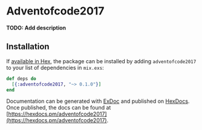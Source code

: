 # Adventofcode2017

**TODO: Add description**

## Installation

If [available in Hex](https://hex.pm/docs/publish), the package can be installed
by adding `adventofcode2017` to your list of dependencies in `mix.exs`:

```elixir
def deps do
  [{:adventofcode2017, "~> 0.1.0"}]
end
```

Documentation can be generated with [ExDoc](https://github.com/elixir-lang/ex_doc)
and published on [HexDocs](https://hexdocs.pm). Once published, the docs can
be found at [https://hexdocs.pm/adventofcode2017](https://hexdocs.pm/adventofcode2017).

